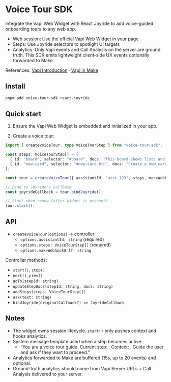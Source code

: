 # Voice Tour SDK

Integrate the Vapi Web Widget with React Joyride to add voice-guided onboarding tours to any web app.

- Web session: Use the official Vapi Web Widget in your page
- Steps: Use Joyride selectors to spotlight UI targets
- Analytics: Only Vapi events and Call Analysis on the server are ground truth. This SDK emits lightweight client-side UX events optionally forwarded to Make.

References: [Vapi Introduction](https://docs.vapi.ai/quickstart/introduction) · [Vapi in Make](https://apps.make.com/vapi)

## Install

```bash
pnpm add voice-tour-sdk react-joyride
```

## Quick start

1) Ensure the Vapi Web Widget is embedded and initialized in your app.

2) Create a voice tour:

```ts
import { createVoiceTour, type VoiceTourStep } from "voice-tour-sdk";

const steps: VoiceTourStep[] = [
  { id: "board", selector: "#board", docs: "This board shows lists and cards" },
  { id: "new-card", selector: "#new-card-btn", docs: "Create a new card" }
];

const tour = createVoiceTour({ assistantId: "asst_123", steps, makeWebhookUrl: undefined });

// Bind to Joyride's callback
const joyrideCallback = tour.bindJoyride();

// Start when ready (after widget is present)
tour.start();
```

## API

- `createVoiceTour(options)` → controller
  - `options.assistantId: string` (required)
  - `options.steps: VoiceTourStep[]` (required)
  - `options.makeWebhookUrl?: string`

Controller methods:
- `start()`, `stop()`
- `next()`, `prev()`
- `goTo(stepId: string)`
- `updateStepDocs(stepId: string, docs: string)`
- `addSteps(steps: VoiceTourStep[])`
- `ask(text: string)`
- `bindJoyride(originalCallback?) => JoyrideCallback`

## Notes
- The widget owns session lifecycle. `start()` only pushes context and hooks analytics.
- System message template used when a step becomes active:
  - “You are a voice tour guide. Current step: <id>. Context: <docs>. Guide the user and ask if they want to proceed.”
- Analytics forwarded to Make are buffered (15s, up to 20 events) and optional.
- Ground-truth analytics should come from Vapi Server URLs + Call Analysis delivered to your server. 